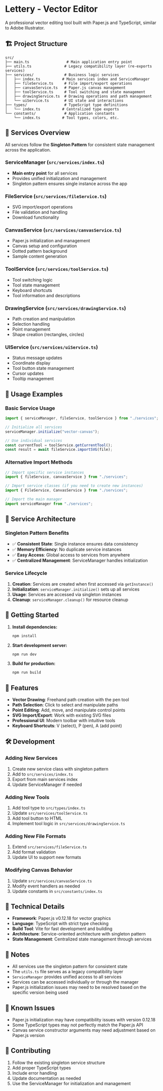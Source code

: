 # Lettery - Vector Editor

A professional vector editing tool built with Paper.js and TypeScript, similar to Adobe Illustrator.

## 🏗️ Project Structure

```
src/
├── main.ts                 # Main application entry point
├── utils.ts               # Legacy compatibility layer (re-exports services)
├── services/              # Business logic services
│   ├── index.ts          # Main services index and ServiceManager
│   ├── fileService.ts     # File import/export operations
│   ├── canvasService.ts   # Paper.js canvas management
│   ├── toolService.ts     # Tool switching and state management
│   ├── drawingService.ts  # Drawing operations and path management
│   └── uiService.ts       # UI state and interactions
├── types/                 # TypeScript type definitions
│   └── index.ts          # Centralized type exports
└── constants/             # Application constants
    └── index.ts          # Tool types, colors, etc.
```

## 🎯 Services Overview

All services follow the **Singleton Pattern** for consistent state management across the application.

### **ServiceManager** (`src/services/index.ts`)

- **Main entry point** for all services
- Provides unified initialization and management
- Singleton pattern ensures single instance across the app

### **FileService** (`src/services/fileService.ts`)

- SVG import/export operations
- File validation and handling
- Download functionality

### **CanvasService** (`src/services/canvasService.ts`)

- Paper.js initialization and management
- Canvas setup and configuration
- Dotted pattern background
- Sample content generation

### **ToolService** (`src/services/toolService.ts`)

- Tool switching logic
- Tool state management
- Keyboard shortcuts
- Tool information and descriptions

### **DrawingService** (`src/services/drawingService.ts`)

- Path creation and manipulation
- Selection handling
- Point management
- Shape creation (rectangles, circles)

### **UIService** (`src/services/uiService.ts`)

- Status message updates
- Coordinate display
- Tool button state management
- Cursor updates
- Tooltip management

## 🚀 Usage Examples

### **Basic Service Usage**

```typescript
import { serviceManager, fileService, toolService } from "./services";

// Initialize all services
serviceManager.initialize("vector-canvas");

// Use individual services
const currentTool = toolService.getCurrentTool();
const result = await fileService.importSVG(file);
```

### **Alternative Import Methods**

```typescript
// Import specific service instances
import { fileService, canvasService } from "./services";

// Import service classes (if you need to create new instances)
import { FileService, CanvasService } from "./services";

// Import the main manager
import serviceManager from "./services";
```

## 🔧 Service Architecture

### **Singleton Pattern Benefits**

- ✅ **Consistent State**: Single instance ensures data consistency
- ✅ **Memory Efficiency**: No duplicate service instances
- ✅ **Easy Access**: Global access to services from anywhere
- ✅ **Centralized Management**: ServiceManager handles initialization

### **Service Lifecycle**

1. **Creation**: Services are created when first accessed via `getInstance()`
2. **Initialization**: `serviceManager.initialize()` sets up all services
3. **Usage**: Services are accessed via singleton instances
4. **Cleanup**: `serviceManager.cleanup()` for resource cleanup

## 🚀 Getting Started

1. **Install dependencies:**

   ```bash
   npm install
   ```

2. **Start development server:**

   ```bash
   npm run dev
   ```

3. **Build for production:**
   ```bash
   npm run build
   ```

## 🎨 Features

- **Vector Drawing**: Freehand path creation with the pen tool
- **Path Selection**: Click to select and manipulate paths
- **Point Editing**: Add, move, and manipulate control points
- **SVG Import/Export**: Work with existing SVG files
- **Professional UI**: Modern toolbar with intuitive tools
- **Keyboard Shortcuts**: V (select), P (pen), A (add point)

## 🛠️ Development

### **Adding New Services**

1. Create new service class with singleton pattern
2. Add to `src/services/index.ts`
3. Export from main services index
4. Update ServiceManager if needed

### **Adding New Tools**

1. Add tool type to `src/types/index.ts`
2. Update `src/services/toolService.ts`
3. Add tool button to HTML
4. Implement tool logic in `src/services/drawingService.ts`

### **Adding New File Formats**

1. Extend `src/services/fileService.ts`
2. Add format validation
3. Update UI to support new formats

### **Modifying Canvas Behavior**

1. Update `src/services/canvasService.ts`
2. Modify event handlers as needed
3. Update constants in `src/constants/index.ts`

## 🔧 Technical Details

- **Framework**: Paper.js v0.12.18 for vector graphics
- **Language**: TypeScript with strict type checking
- **Build Tool**: Vite for fast development and building
- **Architecture**: Service-oriented architecture with singleton pattern
- **State Management**: Centralized state management through services

## 📝 Notes

- All services use the singleton pattern for consistent state
- The `utils.ts` file serves as a legacy compatibility layer
- `ServiceManager` provides unified access to all services
- Services can be accessed individually or through the manager
- Paper.js initialization issues may need to be resolved based on the specific version being used

## 🐛 Known Issues

- Paper.js initialization may have compatibility issues with version 0.12.18
- Some TypeScript types may not perfectly match the Paper.js API
- Canvas service constructor arguments may need adjustment based on Paper.js version

## 🤝 Contributing

1. Follow the existing singleton service structure
2. Add proper TypeScript types
3. Include error handling
4. Update documentation as needed
5. Use the ServiceManager for initialization and management
